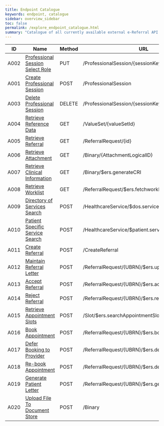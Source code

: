 ```yaml
---
title: Endpoint Catalogue
keywords: endpoint, catalogue
sidebar: overview_sidebar
toc: false
permalink: /explore_endpoint_catalogue.html
summary: "Catalogue of all currently available external e-Referral API endpoints"
---
```


| ID | Name | Method | URL | Status | FHIR |
|----|------|--------|-----|--------|:----:|
|A002|[Professional Session Select Role](explore_endpoint_a002.html)|PUT|/ProfessionalSession/{sessionKey}|<span style="color: green">Live</span>| N/A |
|A001|[Create Professional Session](explore_endpoint_a001.html)|POST|/ProfessionalSession|<span style="color: green">Live</span>| N/A |
|A003|[Delete Professional Session](explore_endpoint_a003.html)|DELETE|/ProfessionalSession/{sessionKey}|<span style="color: green">Live</span>| N/A |
|A004|[Retrieve Reference Data](explore_endpoint_a004.html)|GET|/ValueSet/{valueSetId}|<span style="color: green">Live</span>|[Model](https://nhsconnect.github.io/NHS-FHIR-eRS/referencedata_resources_dstu2.html)|
|A005|[Retrieve Referral](explore_endpoint_a005.html)|GET|/ReferralRequest/{id}|<span style="color: green">Live</span>|[Model](https://nhsconnect.github.io/NHS-FHIR-eRS/referralrequest_resources_dstu2.html)|
|A006|[Retrieve Attachment](explore_endpoint_a006.html)|GET|/Binary/{AttachmentLogicalID}|<span style="color: green">Live</span>| N/A |
|A007|[Retrieve Clinical Information](explore_endpoint_a007.html)|GET|/Binary/$ers.generateCRI|<span style="color: green">Live</span>|[Model](https://nhsconnect.github.io/NHS-FHIR-eRS/retrieveci_resources_dstu2.html)|
|A008|[Retrieve Worklist](explore_endpoint_a008.html)|GET|/ReferralRequest/$ers.fetchworklist|<span style="color: green">Live</span>|[Model](https://nhsconnect.github.io/NHS-FHIR-eRS/fetch_worklist_resources_dstu2.html)|
|A009|[Directory of Services Search](explore_endpoint_a009.html)|POST|/HealthcareService/$dos.serviceSearch|<span class="api_status_indicator Alpha"><span style="color: orange">Alpha</span></span>| TBC |
|A010|[Patient Specific Service Search](explore_endpoint_a010.html)|POST|/HealthcareService/$patient.serviceSearch|<span style="color: orange">Alpha</span>|[Model](https://nhsconnect.github.io/NHS-FHIR-eRS/servicesearch_resources_stu3.html)|
|A011|[Create Referral](explore_endpoint_a011.html)|POST|/CreateReferral|<span style="color: orange">Alpha</span>|[Model](https://nhsconnect.github.io/NHS-FHIR-eRS/createreferral_resources_stu3.html)|
|A012|[Maintain Referral Letter](explore_endpoint_a012.html)|POST|/ReferralRequest/{UBRN}/$ers.uploadReferralLetter|<span style="color: orange">Alpha</span>|[Model](https://nhsconnect.github.io/NHS-FHIR-eRS/maintainreferral_resources_stu3.html)|
|A013|[Accept Referral](explore_endpoint_a013.html)|POST|/ReferralRequest/{UBRN}/$ers.accept|<span style="color: orange">Alpha</span>| TBC |
|A014|[Reject Referral](explore_endpoint_a014.html)|POST|/ReferralRequest/{UBRN}/$ers.reject|<span style="color: orange">Alpha</span>| TBC |
|A015|[Retrieve Appointment Slots](explore_endpoint_a015.html)|POST|/Slot/$ers.searchAppointmentSlots|<span style="color: orange">Alpha</span>| TBC |
|A016|[Book Appointment](explore_endpoint_a016.html)|POST|/ReferralRequest/{UBRN}/$ers.bookdirect|<span style="color: orange">Alpha</span>| TBC |
|A017|[Defer Booking to Provider](explore_endpoint_a017.html)|POST|/ReferralRequest/{UBRN}/$ers.deferBooking|<span style="color: orange">Alpha</span>| TBC |
|A018|[Re-book Appointment](explore_endpoint_a018.html)|POST|/ReferralRequest/{UBRN}/$ers.deferBooking|<span style="color: orange">Alpha</span>| TBC |
|A019|[Generate Patient Letter](explore_endpoint_a019.html)|POST|/ReferralRequest/{UBRN}/$ers.generatePatientLetter|<span style="color: cyan">Beta</span>|[Model](https://nhsconnect.github.io/NHS-FHIR-eRS/genpatientletter_resources_stu3.html)|
|A020|[Upload File To Document Store](explore_endpoint_a020.html)|POST|/Binary|<span style="color: orange">Alpha</span>| N/A |
